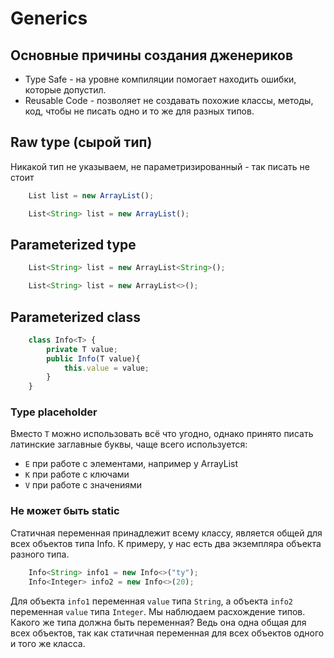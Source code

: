 # Generics

## Основные причины создания дженериков
+ Type Safe - на уровне компиляции помогает находить ошибки, которые допустил.
+ Reusable Code - позволяет не создавать похожие классы, методы, код, чтобы не писать одно и то же для разных типов.


## Raw type (сырой тип)
Никакой тип не указываем, не параметризированный - так писать не стоит
```js
    List list = new ArrayList();
```
```js
    List<String> list = new ArrayList();
```


## Parameterized type
```js
    List<String> list = new ArrayList<String>();
```
```js
    List<String> list = new ArrayList<>();
```

## Parameterized class
```js
    class Info<T> {
        private T value;
        public Info(T value){
            this.value = value;
        }
    }
```
### Type placeholder
Вместо ``T`` можно использовать всё что угодно, однако принято писать латинские заглавные буквы, чаще всего используется: 
+ ``E`` при работе с элементами, например у ArrayList
+ ``K`` при работе с ключами
+ ``V`` при работе с значениями

###  Не может быть static
Статичная переменная принадлежит всему классу, является общей для всех объектов типа Info. К примеру, у нас есть два экземпляра объекта разного типа.
```js
    Info<String> info1 = new Info<>("ty");
    Info<Integer> info2 = new Info<>(20);
```
Для объекта ``info1`` переменная ``value`` типа ``String``, а объекта ``info2`` переменная ``value`` типа ``Integer``. Мы наблюдаем расхождение типов. Какого же типа должна быть переменная? Ведь она одна общая для всех объектов, так как статичная переменная для всех объектов одного и того же класса.